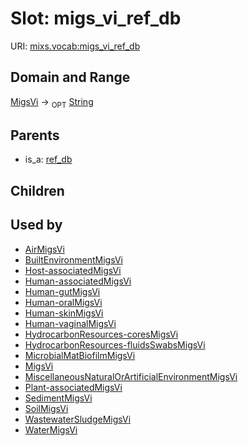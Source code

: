 
# Slot: migs_vi_ref_db




URI: [mixs.vocab:migs_vi_ref_db](https://w3id.org/mixs/vocab/migs_vi_ref_db)


## Domain and Range

[MigsVi](MigsVi.md) ->  <sub>OPT</sub> [String](types/String.md)

## Parents

 *  is_a: [ref_db](ref_db.md)

## Children


## Used by

 * [AirMigsVi](AirMigsVi.md)
 * [BuiltEnvironmentMigsVi](BuiltEnvironmentMigsVi.md)
 * [Host-associatedMigsVi](Host-associatedMigsVi.md)
 * [Human-associatedMigsVi](Human-associatedMigsVi.md)
 * [Human-gutMigsVi](Human-gutMigsVi.md)
 * [Human-oralMigsVi](Human-oralMigsVi.md)
 * [Human-skinMigsVi](Human-skinMigsVi.md)
 * [Human-vaginalMigsVi](Human-vaginalMigsVi.md)
 * [HydrocarbonResources-coresMigsVi](HydrocarbonResources-coresMigsVi.md)
 * [HydrocarbonResources-fluidsSwabsMigsVi](HydrocarbonResources-fluidsSwabsMigsVi.md)
 * [MicrobialMatBiofilmMigsVi](MicrobialMatBiofilmMigsVi.md)
 * [MigsVi](MigsVi.md)
 * [MiscellaneousNaturalOrArtificialEnvironmentMigsVi](MiscellaneousNaturalOrArtificialEnvironmentMigsVi.md)
 * [Plant-associatedMigsVi](Plant-associatedMigsVi.md)
 * [SedimentMigsVi](SedimentMigsVi.md)
 * [SoilMigsVi](SoilMigsVi.md)
 * [WastewaterSludgeMigsVi](WastewaterSludgeMigsVi.md)
 * [WaterMigsVi](WaterMigsVi.md)
